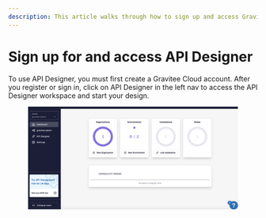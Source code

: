 ```yaml
---
description: This article walks through how to sign up and access Gravitee API Designer
---
```


# Sign up for and access API Designer

To use API Designer, you must first create a Gravitee Cloud account. After you register or sign in, click on API Designer in the left nav to access the API Designer workspace and start your design.

<figure><img src="../.gitbook/assets/api designer.png" alt=""><figcaption></figcaption></figure>
